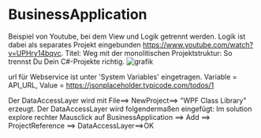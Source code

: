 # BusinessApplication
Beispiel von Youtube, bei dem View und Logik getrennt werden. Logik ist dabei als separates Projekt eingebunden
https://www.youtube.com/watch?v=UPHry14bqvc. Titel: Weg mit der monolitischen Projektstruktur: So trennst Du Dein C#-Projekte richtig.
![grafik](https://github.com/user-attachments/assets/ad11c6a6-9f90-4487-94da-71f4523134a3)

url für Webservice ist unter 'System Variables' eingetragen. Variable = API_URL, Value = https://jsonplaceholder.typicode.com/todos/1

Der DataAccessLayer wird mit File==> NewProject==> "WPF Class Library" erzeugt.
Der DataAccessLayer wird folgendermaßen eingefügt: Im solution explore rechter Mausclick auf BusinessApplication ==> Add ==> ProjectReference ==> DataAccessLayer==>OK

